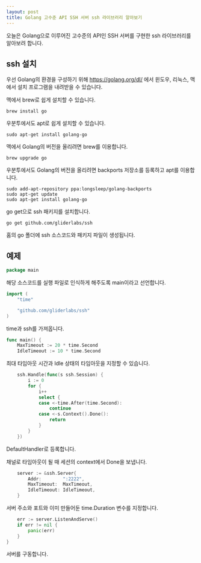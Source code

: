 ```yaml
---
layout: post
title: Golang 고수준 API SSH 서버 ssh 라이브러리 알아보기
---
```


오늘은 Golang으로 이루어진 고수준의 API인 SSH 서버를 구현한 ssh 라이브러리를 알아보려 합니다.

## ssh 설치

우선 Golang의 환경을 구성하기 위해 https://golang.org/dl/ 에서 윈도우, 리눅스, 맥에서 설치 프로그램을 내려받을 수 있습니다.

맥에서 brew로 쉽게 설치할 수 있습니다.

```
brew install go
```

우분투에서도 apt로 쉽게 설치할 수 있습니다.

```
sudo apt-get install golang-go
```

맥에서 Golang의 버전을 올리려면 brew를 이용합니다.

```
brew upgrade go
```

우분투에서도 Golang의 버전을 올리려면 backports 저장소를 등록하고 apt를 이용합니다.

```
sudo add-apt-repository ppa:longsleep/golang-backports
sudo apt-get update
sudo apt-get install golang-go
```

go get으로 ssh 패키지를 설치합니다.

```
go get github.com/gliderlabs/ssh
```

홈의 go 폴더에 ssh 소스코드와 패키지 파일이 생성됩니다.

## 예제

```go
package main
```

해당 소스코드를 실행 파일로 인식하게 해주도록 main이라고 선언합니다.

```go
import (
	"time"

	"github.com/gliderlabs/ssh"
)
```

time과 ssh를 가져옵니다.

```go
func main() {
	MaxTimeout := 20 * time.Second
	IdleTimeout := 10 * time.Second
```

최대 타임아웃 시간과 Idle 상태의 타임아웃을 지정할 수 있습니다.

```go
	ssh.Handle(func(s ssh.Session) {
		i := 0
		for {
			i++
			select {
			case <-time.After(time.Second):
				continue
			case <-s.Context().Done():
				return
			}
		}
	})
```

DefaultHandler로 등록합니다.

채널로 타임아웃이 될 때 세션의 context에서 Done을 보냅니다.

```go
	server := &ssh.Server{
		Addr:        ":2222",
		MaxTimeout:  MaxTimeout,
		IdleTimeout: IdleTimeout,
	}
```

서버 주소와 포트와 이미 만들어둔 time.Duration 변수를 지정합니다.

```go
	err := server.ListenAndServe()
	if err != nil {
		panic(err)
	}
}
```

서버를 구동합니다.